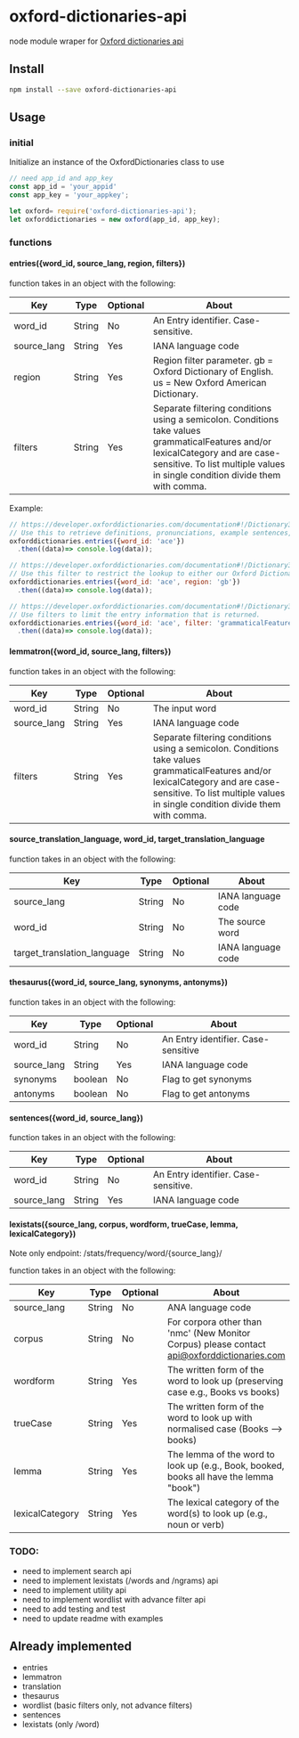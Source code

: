 # oxford-dictionaries-api
node module wraper for [Oxford dictionaries api](https://developer.oxforddictionaries.com)

## Install
```bash
npm install --save oxford-dictionaries-api
```

## Usage
### initial
Initialize an instance of the OxfordDictionaries class to use
```javascript
// need app_id and app_key
const app_id = 'your_appid'
const app_key = 'your_appkey';

let oxford= require('oxford-dictionaries-api');
let oxforddictionaries = new oxford(app_id, app_key);
```

### functions

#### entries({word_id, source_lang, region, filters})
function takes in an object with the following:


| Key | Type | Optional | About |
| --- | --- | -- | --- |
| word_id | String | No | An Entry identifier. Case-sensitive. |
| source_lang | String | Yes | IANA language code |
| region | String | Yes | Region filter parameter. gb = Oxford Dictionary of English. us = New Oxford American Dictionary. |
| filters | String | Yes | Separate filtering conditions using a semicolon. Conditions take values grammaticalFeatures and/or lexicalCategory and are case-sensitive. To list multiple values in single condition divide them with comma. |

Example:
```javascript
// https://developer.oxforddictionaries.com/documentation#!/Dictionary32entries/get_entries_source_lang_word_id
// Use this to retrieve definitions, pronunciations, example sentences, grammatical information and word origins
oxforddictionaries.entries({word_id: 'ace'})
  .then((data)=> console.log(data));

// https://developer.oxforddictionaries.com/documentation#!/Dictionary32entries/get_entries_source_lang_word_id_regions_region
// Use this filter to restrict the lookup to either our Oxford Dictionary of English (GB) or New Oxford American Dictionary (US).
oxforddictionaries.entries({word_id: 'ace', region: 'gb'})
  .then((data)=> console.log(data));

// https://developer.oxforddictionaries.com/documentation#!/Dictionary32entries/get_entries_source_lang_word_id_filters
// Use filters to limit the entry information that is returned.
oxforddictionaries.entries({word_id: 'ace', filter: 'grammaticalFeatures=singular,past;lexicalCategory=noun'})
  .then((data)=> console.log(data));

```

#### lemmatron({word_id, source_lang, filters})
function takes in an object with the following:

|Key | Type | Optional | About |
| --- | --- | -- | --- |
| word_id | String | No | The input word |
| source_lang | String | Yes | IANA language code |
| filters | String | Yes | Separate filtering conditions using a semicolon. Conditions take values grammaticalFeatures and/or lexicalCategory and are case-sensitive. To list multiple values in single condition divide them with comma.


#### source_translation_language, word_id, target_translation_language
function takes in an object with the following:

|Key | Type | Optional | About |
| --- | --- | -- | --- |
| source_lang | String | No | IANA language code |
| word_id | String| No| The source word|
| target_translation_language | String | No | IANA language code |

#### thesaurus({word_id, source_lang, synonyms, antonyms})
function takes in an object with the following:

|Key | Type | Optional | About |
| --- | --- | -- | --- |
| word_id | String | No | An Entry identifier. Case-sensitive |
| source_lang | String | Yes | IANA language code |
| synonyms | boolean | No | Flag to get synonyms |
| antonyms | boolean | No | Flag to get antonyms |

#### sentences({word_id, source_lang})
function takes in an object with the following:

|Key | Type | Optional | About |
| --- | --- | -- | --- |
| word_id | String | No | An Entry identifier. Case-sensitive. |
| source_lang | String | Yes | IANA language code |

#### lexistats({source_lang, corpus, wordform, trueCase, lemma, lexicalCategory})
Note only endpoint: /stats/frequency/word/{source_lang}/

function takes in an object with the following:

|Key | Type | Optional | About |
| --- | --- | -- | --- |
| source_lang | String | No | ANA language code |
| corpus | String | No | For corpora other than 'nmc' (New Monitor Corpus) please contact api@oxforddictionaries.com |
| wordform | String | Yes | The written form of the word to look up (preserving case e.g., Books vs books) |
| trueCase | String | Yes | The written form of the word to look up with normalised case (Books --> books) |
| lemma | String | Yes | The lemma of the word to look up (e.g., Book, booked, books all have the lemma "book") |
| lexicalCategory | String | Yes | The lexical category of the word(s) to look up (e.g., noun or verb) |


### TODO:
- need to implement search api
- need to implement lexistats (/words and /ngrams) api
- need to implement utility api
- need to implement wordlist with advance filter api
- need to add testing and test
- need to update readme with examples

## Already implemented
- entries
- lemmatron
- translation
- thesaurus
- wordlist (basic filters only, not advance filters)
- sentences
- lexistats (only /word)
